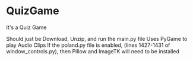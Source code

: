 # QuizGame
It's a Quiz Game

Should just be Download, Unzip, and run the main.py file
Uses PyGame to play Audio Clips
If the poland.py file is enabled, (lines 1427-1431 of window_controls.py), then Pillow and ImageTK will need to be installed
